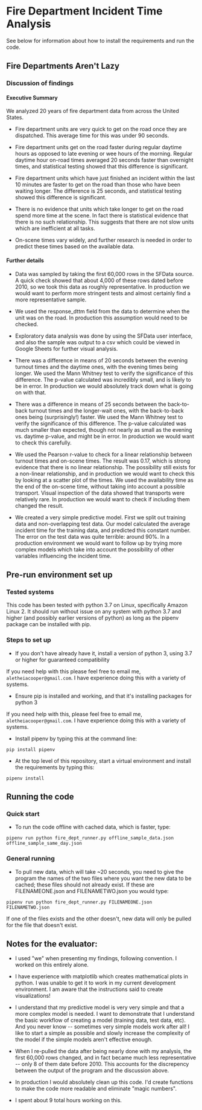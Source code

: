 # Fire Department Incident Time Analysis

See below for information about how to install the requirements and run the code.

## Fire Departments Aren't Lazy
### Discussion of findings

#### Executive Summary

We analyzed 20 years of fire department data from across the United States.

* Fire department units are very quick to get on the road once they are dispatched. This average time for this was under 90 seconds.

* Fire department units get on the road faster during regular daytime hours as opposed to late evening or wee hours of the morning. Regular daytime hour on-road times averaged 20 seconds faster than overnight times, and statistical testing showed that this difference is significant.

* Fire department units which have just finished an incident within the last 10 minutes are faster to get on the road than those who have been waiting longer. The difference is 25 seconds, and statistical testing showed this difference is significant.

* There is no evidence that units which take longer to get on the road spend more time at the scene. In fact there is statistical evidence that there is no such relationship. This suggests that there are not slow units which are inefficient at all tasks.

* On-scene times vary widely, and further research is needed in order to predict these times based on the available data.

#### Further details

* Data was sampled by taking the first 60,000 rows in the SFData source. A quick check showed that about 4,000 of these rows dated before 2010, so we took this data as roughly representative. In production we would want to perform more stringent tests and almost certainly find a more representative sample.

* We used the response_dttm field from the data to determine when the unit was on the road. In production this assumption would need to be checked.

* Exploratory data analysis was done by using the SFData user interface, and also the sample was output to a csv which could be viewed in Google Sheets for further visual analysis.

* There was a difference in means of 20 seconds between the evening turnout times and the daytime ones, with the evening times being longer. We used the Mann Whitney test to verify the significance of this difference. The p-value calculated was incredibly small, and is likely to be in error. In production we would absolutely track down what is going on with that.

* There was a difference in means of 25 seconds between the back-to-back turnout times and the longer-wait ones, with the back-to-back ones being (surprisingly!) faster. We used the Mann Whitney test to verify the significance of this difference. The p-value calculated was much smaller than expected, though not nearly as small as the evening vs. daytime p-value, and might be in error. In production we would want to check this carefully.

* We used the Pearson r-value to check for a linear relationship between turnout times and on-scene times. The result was 0.17, which is strong evidence that there is no linear relationship. The possibility still exists for a non-linear relationship, and in production we would want to check this by looking at a scatter plot of the times.
We used the availability time as the end of the on-scene time, without taking into account a possible transport. Visual inspection of the data showed that transports were relatively rare. In production we would want to check if including them changed the result.

* We created a very simple predictive model. First we split out training data and non-overlapping test data. Our model calculated the average incident time for the training data, and predicted this constant number. The error on the test data was quite terrible: around 90%. In a production environment we would want to follow up by trying more complex models which take into account the possibility of other variables influencing the incident time. 

## Pre-run environment set up
### Tested systems
This code has been tested with python 3.7 on Linux, specifically Amazon Linux 2. It should run without issue on any system with python 3.7 and higher (and possibly earlier versions of python) as long as the pipenv package can be installed with pip.

### Steps to set up

* If you don't have already have it, install a version of python 3, using 3.7 or higher for guaranteed compatibility

If you need help with this please feel free to email me, `aletheiacooper@gmail.com`. I have experience doing this with a variety of systems.

* Ensure pip is installed and working, and that it's installing packages for python 3

If you need help with this, please feel free to email me, `aletheiacooper@gmail.com`. I have experience doing this with a variety of systems.

* Install pipenv by typing this at the command line:

`pip install pipenv`

* At the top level of this repository, start a virtual environment and install the requirements by typing this:

`pipenv install`

## Running the code

### Quick start

* To run the code offline with cached data, which is faster, type:

`pipenv run python fire_dept_runner.py offline_sample_data.json offline_sample_same_day.json`

### General running

* To pull new data, which will take ~20 seconds, you need to give the program the names of the two files where you want the new data to be cached; these files should not already exist. If these are FILENAMEONE.json and FILENAMETWO.json you would type:

`pipenv run python fire_dept_runner.py FILENAMEONE.json FILENAMETWO.json`

If one of the files exists and the other doesn't, new data will only be pulled for the file that doesn't exist.

## Notes for the evaluator:

* I used "we" when presenting my findings, following convention. I worked on this entirely alone.

* I have experience with matplotlib which creates mathematical plots in python. I was unable to get it to work in my current development environment. I am aware that the instructions said to create visualizations!

* I understand that my predictive model is very very simple and that a more complex model is needed. I want to demonstrate that I understand the basic workflow of creating a model (training data, test data, etc). And you never know -- sometimes very simple models work after all! I like to start a simple as possible and slowly increase the complexity of the model if the simple models aren't effective enough.

* When I re-pulled the data after being nearly done with my analysis, the first 60,000 rows changed, and in fact became much less representative -- only 8 of them date before 2010. This accounts for the discrepency between the output of the program and the discussion above.

* In production I would absolutely clean up this code. I'd create functions to make the code more readable and eliminate "magic numbers".

* I spent about 9 total hours working on this.